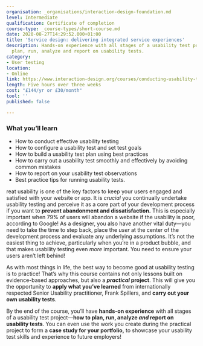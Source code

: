 ```yaml
---
organisation: _organisations/interaction-design-foundation.md
level: Intermediate
qualification: Certificate of completion
course-type: _course-types/short-course.md
date: 2020-08-27T14:29:52.000+01:00
title: 'Service design: delivering integrated service experiences'
description: Hands-on experience with all stages of a usability test project—how to
  plan, run, analyze and report on usability tests.
category:
- User testing
location:
- Online
link: https://www.interaction-design.org/courses/conducting-usability-testing
length: Five hours over three weeks
cost: "£144/yr or £30/month"
tool: ''
published: false

---
```

### What you’ll learn

* How to conduct effective usability testing
* How to configure a usability test and set test goals
* How to build a usability test plan using best practices
* How to carry out a usability test smoothly and effectively by avoiding common mistakes
* How to report on your usability test observations
* Best practice tips for running usability tests.

reat usability is one of the key factors to keep your users engaged and satisfied with your website or app. It is _crucial_ you continually undertake usability testing and perceive it as a core part of your development process if you want to **prevent abandonment and dissatisfaction.** This is especially important when 79% of users will abandon a website if the usability is poor, according to Google! As a designer, you also have another vital duty—you need to take the time to step back, place the _user_ at the center of the development process and evaluate any underlying assumptions. It’s not the easiest thing to achieve, particularly when you’re in a product bubble, and that makes usability testing even _more_ important. You need to ensure your users aren’t left behind!

As with most things in life, the best way to become good at usability testing is to practice! That’s why this course contains not only lessons built on evidence-based approaches, but also a **_practical_ project**. This will give you the opportunity to **apply what you’ve learned** from internationally respected Senior Usability practitioner, Frank Spillers, and **carry out your own usability tests**.

By the end of the course, you’ll have **hands-on experience** with all stages of a usability test project—**how to plan, run, analyze _and_ report on usability tests**. You can even use the work you create during the practical project to form a **case study for your portfolio,** to showcase your usability test skills and experience to future employers!